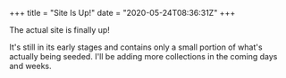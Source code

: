 +++
title = "Site Is Up!"
date = "2020-05-24T08:36:31Z"
+++

The actual site is finally up!

It's still in its early stages and contains only a small portion of what's actually being seeded. I'll be adding more collections in the coming days and weeks.
